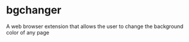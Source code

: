 # bgchanger
A web browser extension that allows the user to change the background color of any page
